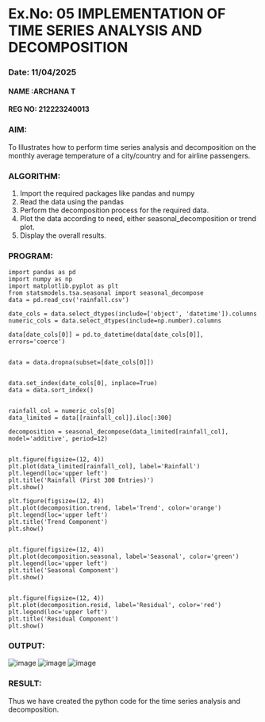 # Ex.No: 05  IMPLEMENTATION OF TIME SERIES ANALYSIS AND DECOMPOSITION
### Date: 11/04/2025
#### NAME :ARCHANA T
#### REG NO: 212223240013


### AIM:
To Illustrates how to perform time series analysis and decomposition on the monthly average temperature of a city/country and for airline passengers.

### ALGORITHM:
1. Import the required packages like pandas and numpy
2. Read the data using the pandas
3. Perform the decomposition process for the required data.
4. Plot the data according to need, either seasonal_decomposition or trend plot.
5. Display the overall results.

### PROGRAM:
```
import pandas as pd
import numpy as np
import matplotlib.pyplot as plt
from statsmodels.tsa.seasonal import seasonal_decompose
data = pd.read_csv('rainfall.csv')

date_cols = data.select_dtypes(include=['object', 'datetime']).columns
numeric_cols = data.select_dtypes(include=np.number).columns

data[date_cols[0]] = pd.to_datetime(data[date_cols[0]], errors='coerce')


data = data.dropna(subset=[date_cols[0]])


data.set_index(date_cols[0], inplace=True)
data = data.sort_index()


rainfall_col = numeric_cols[0]
data_limited = data[[rainfall_col]].iloc[:300]

decomposition = seasonal_decompose(data_limited[rainfall_col], model='additive', period=12)


plt.figure(figsize=(12, 4))
plt.plot(data_limited[rainfall_col], label='Rainfall')
plt.legend(loc='upper left')
plt.title('Rainfall (First 300 Entries)')
plt.show()

plt.figure(figsize=(12, 4))
plt.plot(decomposition.trend, label='Trend', color='orange')
plt.legend(loc='upper left')
plt.title('Trend Component')
plt.show()


plt.figure(figsize=(12, 4))
plt.plot(decomposition.seasonal, label='Seasonal', color='green')
plt.legend(loc='upper left')
plt.title('Seasonal Component')
plt.show()


plt.figure(figsize=(12, 4))
plt.plot(decomposition.resid, label='Residual', color='red')
plt.legend(loc='upper left')
plt.title('Residual Component')
plt.show()
```


















### OUTPUT:
![image](https://github.com/user-attachments/assets/05d6c875-a33d-4d9a-b1e4-7d487e5a9053)
![image](https://github.com/user-attachments/assets/bac2e9a5-b79a-4e23-ba97-46b2a192d709)
![image](https://github.com/user-attachments/assets/803a8795-f365-4e52-9d87-615149e6db2a)




### RESULT:
Thus we have created the python code for the time series analysis and decomposition.
